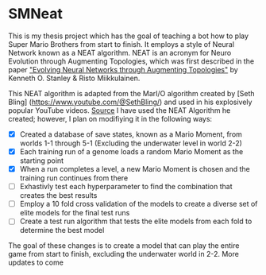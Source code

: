 # SMNeat

This is my thesis project which has the goal of teaching a bot how to play Super Mario Brothers from start to finish. It employs a style of Neural Network known as a NEAT algorithm. NEAT is an acronym for Neuro Evolution through Augmenting Topologies, which was first described in the paper ["Evolving Neural Networks through Augmenting Topologies"](https://direct.mit.edu/evco/article/10/2/99-127/1123/) by Kenneth O. Stanley & Risto Miikkulainen.

This NEAT algorithm is adapted from the MarI/O algorithm created by [Seth Bling] (https://www.youtube.com/@SethBling/) and used in his explosively popular YouTube videos.  [Source](https://pastebin.com/ZZmSNaHX/)  I have used the NEAT Algorithm he created; however, I plan on modifiying it in the following ways:

* [x] Created a database of save states, known as a Mario Moment, from worlds 1-1 through 5-1 (Excluding the underwater level in world 2-2)
* [x] Each training run of a genome loads a random Mario Moment as the starting point
* [x] When a run completes a level, a new Mario Moment is chosen and the training run continues from there
* [ ] Exhastivly test each hyperparameter to find the combination that creates the best results
* [ ] Employ a 10 fold cross validation of the models to create a diverse set of elite models for the final test runs
* [ ] Create a test run algorithm that tests the elite models from each fold to determine the best model

The goal of these changes is to create a model that can play the entire game from start to finish, excluding the underwater world in 2-2. More updates to come